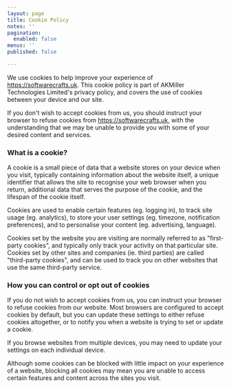 ```yaml
---
layout: page
title: Cookie Policy
notes: ''
pagination:
  enabled: false
menus: ''
published: false

---
```

<p>
  We use cookies to help improve your experience of
  <a href="https://softwarecrafts.uk">https://softwarecrafts.uk</a>. This cookie
  policy is part of AKMiller Technologies Limited's privacy policy,
  and covers the use of cookies between your device and our site.
</p>
<p >
  If you don't wish to accept cookies from us, you should instruct
  your browser to refuse cookies from
  <a href="https://softwarecrafts.uk">https://softwarecrafts.uk</a>, with the
  understanding that we may be unable to provide you with some of your
  desired content and services.
</p>
<h3>What is a cookie?</h3>
<p >
  A cookie is a small piece of data that a website stores on your
  device when you visit, typically containing information about the
  website itself, a unique identifier that allows the site to
  recognise your web browser when you return, additional data that
  serves the purpose of the cookie, and the lifespan of the cookie
  itself.
</p>
<p >
  Cookies are used to enable certain features (eg. logging in), to
  track site usage (eg. analytics), to store your user settings (eg.
  timezone, notification preferences), and to personalise your content
  (eg. advertising, language).
</p>
<p >
  Cookies set by the website you are visiting are normally referred to
  as "first-party cookies", and typically only track your activity on
  that particular site. Cookies set by other sites and companies (ie.
  third parties) are called "third-party cookies", and can be used to
  track you on other websites that use the same third-party service.
</p>
<h3>
  How you can control or opt out of cookies
</h3>
<p >
  If you do not wish to accept cookies from us, you can instruct your
  browser to refuse cookies from our website. Most browsers are
  configured to accept cookies by default, but you can update these
  settings to either refuse cookies altogether, or to notify you when
  a website is trying to set or update a cookie.
</p>
<p >
  If you browse websites from multiple devices, you may need to update
  your settings on each individual device.
</p>
<p >
  Although some cookies can be blocked with little impact on your
  experience of a website, blocking all cookies may mean you are
  unable to access certain features and content across the sites you
  visit.
</p>